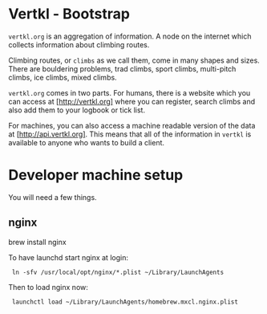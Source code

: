 # Vertkl - Bootstrap

`vertkl.org` is an aggregation of information. A node on the internet which collects information about climbing routes.

Climbing routes, or `climbs` as we call them, come in many shapes and sizes. There are bouldering problems, trad climbs, sport climbs, multi-pitch climbs, ice climbs, mixed climbs.

`vertkl.org` comes in two parts. For humans, there is a website which you can access at [http://vertkl.org] where you can register, search climbs and also add them to your logbook or tick list.

For machines, you can also access a machine readable version of the data at [http://api.vertkl.org]. This means that all of the information in `vertkl` is available to anyone who wants to build a client.

# Developer machine setup

You will need a few things.

## nginx

   brew install nginx



To have launchd start nginx at login: 

     ln -sfv /usr/local/opt/nginx/*.plist ~/Library/LaunchAgents 

Then to load nginx now: 

     launchctl load ~/Library/LaunchAgents/homebrew.mxcl.nginx.plist